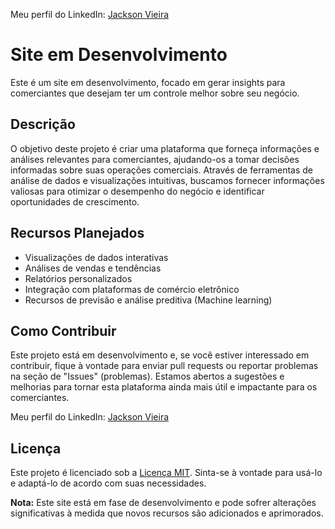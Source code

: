 Meu perfil do LinkedIn: [Jackson Vieira](https://www.linkedin.com/in/jackson-vieira-14a065264/)

# Site em Desenvolvimento

Este é um site em desenvolvimento, focado em gerar insights para comerciantes que desejam ter um controle melhor sobre seu negócio.


## Descrição

O objetivo deste projeto é criar uma plataforma que forneça informações e análises relevantes para comerciantes, ajudando-os a tomar decisões informadas sobre suas operações comerciais. Através de ferramentas de análise de dados e visualizações intuitivas, buscamos fornecer informações valiosas para otimizar o desempenho do negócio e identificar oportunidades de crescimento.

## Recursos Planejados

- Visualizações de dados interativas
- Análises de vendas e tendências
- Relatórios personalizados
- Integração com plataformas de comércio eletrônico
- Recursos de previsão e análise preditiva (Machine learning)

## Como Contribuir

Este projeto está em desenvolvimento e, se você estiver interessado em contribuir, fique à vontade para enviar pull requests ou reportar problemas na seção de "Issues" (problemas). Estamos abertos a sugestões e melhorias para tornar esta plataforma ainda mais útil e impactante para os comerciantes.

Meu perfil do LinkedIn: [Jackson Vieira](https://www.linkedin.com/in/jackson-vieira-14a065264/)

## Licença

Este projeto é licenciado sob a [Licença MIT](LICENSE). Sinta-se à vontade para usá-lo e adaptá-lo de acordo com suas necessidades.

**Nota:** Este site está em fase de desenvolvimento e pode sofrer alterações significativas à medida que novos recursos são adicionados e aprimorados.
